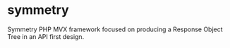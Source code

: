 # symmetry
Symmetry PHP MVX framework focused on producing a Response Object Tree in an API first design.
